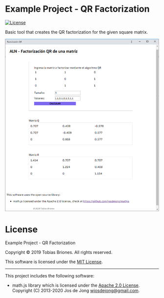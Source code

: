 # Example Project - QR Factorization
[![License](https://img.shields.io/github/license/TobiasBriones/example.math.linear_algebra.web.qr-factorization)](https://github.com/TobiasBriones/example.math.linear_algebra.web.qr-factorization/blob/master/LICENSE)

Basic tool that creates the QR factorization for the given square matrix.

[![Screenshot 1](https://raw.githubusercontent.com/TobiasBriones/images/master/example-projects/example.math.linear-algebra.web.qr-factorization/screenshot-1.png)](https://github.com/TobiasBriones/images/tree/master/example-projects)

# License
Example Project - QR Factorization

Copyright © 2019 Tobias Briones. All rights reserved.

This software is licensed under the [MIT License](https://github.com/TobiasBriones/example.math.linear-algebra.web.qr-factorization/blob/master/LICENSE).

***

This project includes the following software:
- math.js library which is licensed under the [Apache 2.0 License](http://www.apache.org/licenses/LICENSE-2.0). Copyright (C) 2013-2020 Jos de Jong <wjosdejong@gmail.com>.
